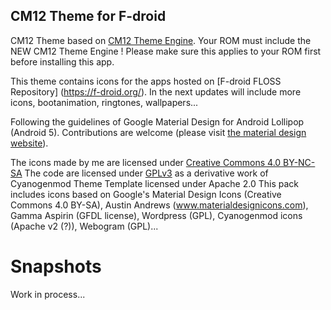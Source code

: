 ## CM12 Theme for F-droid ##

CM12 Theme based on [CM12 Theme Engine](https://github.com/cyngn/android_packages_themes_Template). 
Your ROM must include the NEW CM12 Theme Engine ! Please make sure this applies to your ROM first before installing this app. 

This theme contains icons for the apps hosted on [F-droid FLOSS Repository] (https://f-droid.org/). In the next updates will include more icons, bootanimation, ringtones, wallpapers...

Following the guidelines of Google Material Design for Android Lollipop (Android 5). Contributions are welcome (please visit [the material design website](http://www.google.com/design/spec/style/icons.html)). 

The icons made by me are licensed under [Creative Commons 4.0 BY-NC-SA](http://creativecommons.org/licenses/by-nc-sa/4.0/)
The code are licensed under [GPLv3](https://gnu.org/licenses/gpl.html) as a derivative work of Cyanogenmod Theme Template licensed under Apache 2.0
This pack includes icons based on Google's Material Design Icons (Creative Commons 4.0 BY-SA), Austin Andrews (www.materialdesignicons.com), Gamma Aspirin (GFDL license), Wordpress (GPL), Cyanogenmod icons (Apache v2 (?)), Webogram (GPL)...


# Snapshots #

Work in process...
